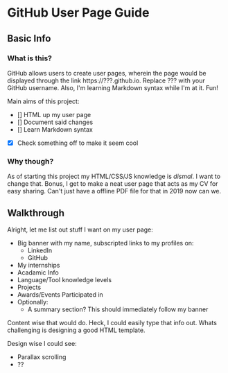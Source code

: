 # GitHub User Page Guide
## Basic Info
### What is this?

GitHub allows users to create user pages, wherein the page would be displayed through the link https://???.github.io. Replace ??? with your GitHub username.
Also, I'm learning Markdown syntax while I'm at it. Fun!

Main aims of this project:
- [] HTML up my user page
- [] Document said changes
- [] Learn Markdown syntax
- [x] Check something off to make it seem cool

### Why though?

As of starting this project my HTML/CSS/JS knowledge is *dismal*. I want to change that.
Bonus, I get to make a neat user page that acts as my CV for easy sharing. Can't just have a offline PDF file for that in 2019 now can we.

## Walkthrough

Alright, let me list out stuff I want on my user page:

- Big banner with my name, subscripted links to my profiles on:
  - LinkedIn
  - GitHub
- My internships
- Acadamic Info
- Language/Tool knowledge levels
- Projects
- Awards/Events Participated in
- Optionally:
  - A summary section? This should immediately follow my banner

 Content wise that would do. Heck, I could easily type that info out. Whats challenging is designing a good HTML template.

 Design wise I could see:
 - Parallax scrolling
 - ??

 

